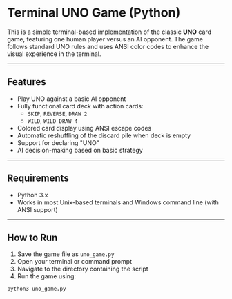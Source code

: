 # Terminal UNO Game (Python)

This is a simple terminal-based implementation of the classic **UNO** card game, featuring one human player versus an AI opponent. The game follows standard UNO rules and uses ANSI color codes to enhance the visual experience in the terminal.

---

## Features

- Play UNO against a basic AI opponent
- Fully functional card deck with action cards:
  - `SKIP`, `REVERSE`, `DRAW 2`
  - `WILD`, `WILD DRAW 4`
- Colored card display using ANSI escape codes
- Automatic reshuffling of the discard pile when deck is empty
- Support for declaring "UNO"
- AI decision-making based on basic strategy

---

## Requirements

- Python 3.x  
- Works in most Unix-based terminals and Windows command line (with ANSI support)

---

## How to Run

1. Save the game file as `uno_game.py`
2. Open your terminal or command prompt
3. Navigate to the directory containing the script
4. Run the game using:

```bash
python3 uno_game.py
